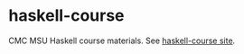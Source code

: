 haskell-course
==============

CMC MSU Haskell course materials.
See [haskell-course site](http://fizruk.github.io/haskell-course/).
